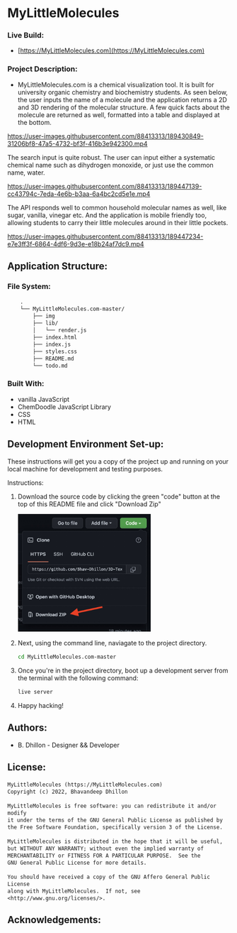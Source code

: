 # MyLittleMolecules

### Live Build: 
- [https://MyLittleMolecules.com](https://MyLittleMolecules.com)

### Project Description:
- MyLittleMolecules.com is a chemical visualization tool. It is built for university organic chemistry and biochemistry students. As seen below, the user inputs the name of a molecule and the application returns a 2D and 3D rendering of the molecular structure. A few quick facts about the molecule are returned as well, formatted into a table and displayed at the bottom.

https://user-images.githubusercontent.com/88413313/189430849-31206bf8-47a5-4732-bf3f-416b3e942300.mp4

The search input is quite robust. The user can input either a systematic chemical name such as dihydrogen monoxide, or just use the common name, water.

https://user-images.githubusercontent.com/88413313/189447139-cc43794c-7eda-4e6b-b3aa-6a4bc2cd5e1e.mp4

The API responds well to common household molecular names as well, like sugar, vanilla, vinegar etc. And the application is mobile friendly too, allowing students to carry their little molecules around in their little pockets.

https://user-images.githubusercontent.com/88413313/189447234-e7e3ff3f-6864-4df6-9d3e-e18b24af7dc9.mp4


## Application Structure:
### File System:
```
    .
    └── MyLittleMolecules.com-master/
        ├── img
        ├── lib/
        │   └── render.js
        ├── index.html
        ├── index.js
        ├── styles.css
        ├── README.md
        └── todo.md
```

### Built With:
- vanilla JavaScript
- ChemDoodle JavaScript Library
- CSS
- HTML


## Development Environment Set-up:
These instructions will get you a copy of the project up and running on your local machine for development and testing purposes.

Instructions:
1. Download the source code by clicking the green "code" button at the top of this README file and click "Download Zip"  

    <img src="./img/download-readme.jpg" style="width:300px;"/>

2. Next, using the command line, naviagate to the project directory.
    ```bash
    cd MyLittleMolecules.com-master
    ``` 
3. Once you're in the project directory, boot up a development server from the terminal with the following command:
    ```bash
    live server
    ``` 
4. Happy hacking!



## Authors:
- B. Dhillon - Designer && Developer

## License:
```
MyLittleMolecules (https://MyLittleMolecules.com)
Copyright (c) 2022, Bhavandeep Dhillon

MyLittleMolecules is free software: you can redistribute it and/or modify
it under the terms of the GNU General Public License as published by
the Free Software Foundation, specifically version 3 of the License.

MyLittleMolecules is distributed in the hope that it will be useful,
but WITHOUT ANY WARRANTY; without even the implied warranty of
MERCHANTABILITY or FITNESS FOR A PARTICULAR PURPOSE.  See the
GNU General Public License for more details.

You should have received a copy of the GNU Affero General Public License
along with MyLittleMolecules.  If not, see <http://www.gnu.org/licenses/>.
```
## Acknowledgements:
